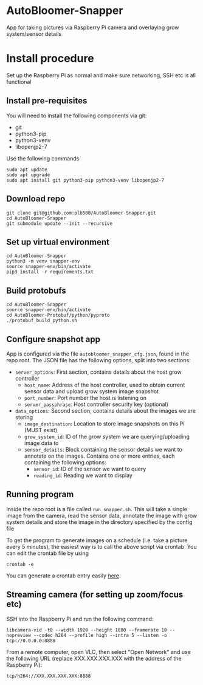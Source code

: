 # AutoBloomer-Snapper
App for taking pictures via Raspberry Pi camera and overlaying grow system/sensor details

# Install procedure
Set up the Raspberry Pi as normal and make sure networking, SSH etc is all functional

## Install pre-requisites

You will need to install the following components via git:
- git
- python3-pip
- python3-venv
- libopenjp2-7


Use the following commands
```
sudo apt update
sudo apt upgrade
sudo apt install git python3-pip python3-venv libopenjp2-7
```

## Download repo
```
git clone git@github.com:plb500/AutoBloomer-Snapper.git
cd AutoBloomer-Snapper
git submodule update --init --recursive
```

## Set up virtual environment
```
cd AutoBloomer-Snapper
python3 -m venv snapper-env
source snapper-env/bin/activate
pip3 install -r requirements.txt
```

## Build protobufs
```
cd AutoBloomer-Snapper
source snapper-env/bin/activate
cd AutoBloomer-Protobuf/python/pyproto
./protobuf_build_python.sh
```

## Configure snapshot app
App is configured via the file `autobloomer_snapper_cfg.json`, found in the repo root. The JSON file has the following options, split into two sections:
- `server_options`: First section, contains details about the host grow controller
  - `host_name`: Address of the host controller, used to obtain current sensor data and upload grow system image snapshot
  - `port_number`: Port number the host is listening on
  - `server_passphrase`: Host controller security key (optional)
- `data_options`: Second section, contains details about the images we are storing
  - `image_destination`: Location to store image snapshots on this Pi (MUST exist)
  - `grow_system_id`: ID of the grow system we are querying/uploading image data to
  - `sensor_details`: Block containing the sensor details we want to annotate on the images. Contains one or more entries, each containing the following options:
    - `sensor_id`: ID of the sensor we want to query
    - `reading_id`: Reading we want to display

## Running program
Inside the repo root is a file called `run_snapper.sh`. This will take a single image from the camera, read the sensor data, annotate the image with grow system details and store the image in the directory specified by the config file

To get the program to generate images on a schedule (i.e. take a picture every 5 minutes), the easiest way is to call the above script via crontab. You can edit the crontab file by using
```
crontab -e
```
You can generate a crontab entry easily [here](https://crontab.guru/).

## Streaming camera (for setting up zoom/focus etc)
SSH into the Raspberry Pi and run the following command:
```
libcamera-vid -t0 --width 1920 --height 1080 --framerate 10 --nopreview --codec h264 --profile high --intra 5 --listen -o tcp://0.0.0.0:8888
```
From a remote computer, open VLC, then select "Open Network" and use the following URL (replace XXX.XXX.XXX.XXX with the address of the Raspberry Pi):
```
tcp/h264://XXX.XXX.XXX.XXX:8888
```
